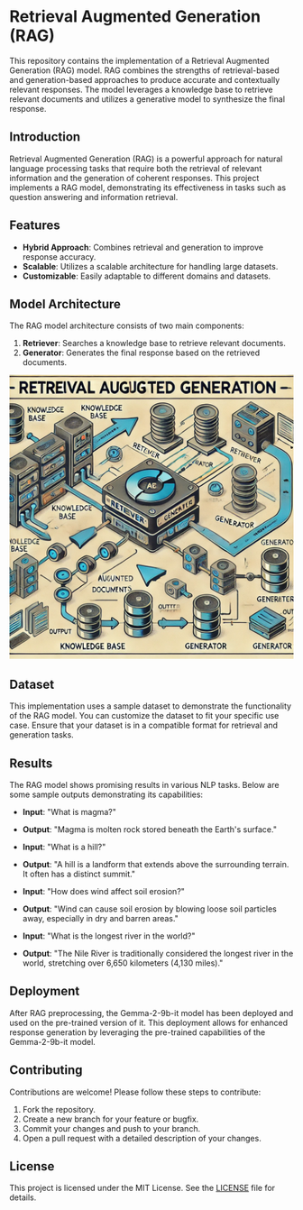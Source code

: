 # Retrieval Augmented Generation (RAG)

This repository contains the implementation of a Retrieval Augmented Generation (RAG) model. RAG combines the strengths of retrieval-based and generation-based approaches to produce accurate and contextually relevant responses. The model leverages a knowledge base to retrieve relevant documents and utilizes a generative model to synthesize the final response.


## Introduction

Retrieval Augmented Generation (RAG) is a powerful approach for natural language processing tasks that require both the retrieval of relevant information and the generation of coherent responses. This project implements a RAG model, demonstrating its effectiveness in tasks such as question answering and information retrieval.

## Features

- **Hybrid Approach**: Combines retrieval and generation to improve response accuracy.
- **Scalable**: Utilizes a scalable architecture for handling large datasets.
- **Customizable**: Easily adaptable to different domains and datasets.

## Model Architecture

The RAG model architecture consists of two main components:

1. **Retriever**: Searches a knowledge base to retrieve relevant documents.
2. **Generator**: Generates the final response based on the retrieved documents.

![RAG Architecture](https://github.com/Iaryan-21/RAG/blob/main/rag__.webp)

## Dataset

This implementation uses a sample dataset to demonstrate the functionality of the RAG model. You can customize the dataset to fit your specific use case. Ensure that your dataset is in a compatible format for retrieval and generation tasks.

## Results

The RAG model shows promising results in various NLP tasks. Below are some sample outputs demonstrating its capabilities:

- **Input**: "What is magma?"
- **Output**: "Magma is molten rock stored beneath the Earth's surface."

- **Input**: "What is a hill?"
- **Output**: "A hill is a landform that extends above the surrounding terrain. It often has a distinct summit."

- **Input**: "How does wind affect soil erosion?"
- **Output**: "Wind can cause soil erosion by blowing loose soil particles away, especially in dry and barren areas."

- **Input**: "What is the longest river in the world?"
- **Output**: "The Nile River is traditionally considered the longest river in the world, stretching over 6,650 kilometers (4,130 miles)."

## Deployment

After RAG preprocessing, the Gemma-2-9b-it model has been deployed and used on the pre-trained version of it. This deployment allows for enhanced response generation by leveraging the pre-trained capabilities of the Gemma-2-9b-it model.

## Contributing

Contributions are welcome! Please follow these steps to contribute:

1. Fork the repository.
2. Create a new branch for your feature or bugfix.
3. Commit your changes and push to your branch.
4. Open a pull request with a detailed description of your changes.

## License

This project is licensed under the MIT License. See the [LICENSE](LICENSE) file for details.
